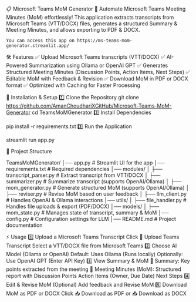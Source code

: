 📋 Microsoft Teams MoM Generator
🚀 Automate Microsoft Teams Meeting Minutes (MoM) effortlessly!
    This application extracts transcripts from Microsoft Teams (VTT/DOCX) files, generates a structured Summary & Meeting Minutes, and allows exporting to PDF & DOCX.

    You can access this app on https://ms-teams-mom-generator.streamlit.app/

🛠 Features
✅ Upload Microsoft Teams transcripts (VTT/DOCX)
✅ AI-Powered Summarization using Ollama or OpenAI GPT
✅ Generates Structured Meeting Minutes (Discussion Points, Action Items, Next Steps)
✅ Editable MoM with Feedback & Revision
✅ Download MoM in PDF or DOCX format
✅ Optimized with Caching for Faster Processing

🚀 Installation & Setup
1️⃣ Clone the Repository
git clone https://github.com/AmanChoudhariXGitHub/Microsoft-Teams-MoM-Generator
cd TeamsMoMGenerator
2️⃣ Install Dependencies

pip install -r requirements.txt
3️⃣ Run the Application

streamlit run app.py

📂 Project Structure

TeamsMoMGenerator/
│── app.py                   # Streamlit UI for the app
│── requirements.txt          # Required dependencies
│── modules/
│   ├── transcript_parser.py  # Extract transcript from VTT/DOCX
│   ├── summarizer.py         # Summarize transcript (supports OpenAI/Ollama)
│   ├── mom_generator.py      # Generate structured MoM (supports OpenAI/Ollama)
│   ├── reviser.py            # Revise MoM based on user feedback
│   ├── llm_client.py         # Handles OpenAI & Ollama interactions
│── utils/
│   ├── file_handler.py       # Handles file uploads & export (PDF/DOCX)
│── models/
│   ├── mom_state.py          # Manages state of transcript, summary & MoM
│── config.py                 # Configuration settings for LLM
│── README.md                 # Project documentation

⚡ Usage
1️⃣ Upload a Microsoft Teams Transcript
Click 📂 Upload Teams Transcript
Select a VTT/DOCX file from Microsoft Teams
2️⃣ Choose AI Model (Ollama or OpenAI)
Default: Uses Ollama (Runs locally)
Optionally: Use OpenAI GPT (Enter API Key)
3️⃣ View Summary & MoM
📄 Summary: Key points extracted from the meeting
📝 Meeting Minutes (MoM): Structured report with
Discussion Points
Action Items (Owner, Due Date)
Next Steps
4️⃣ Edit & Revise MoM (Optional)
Add feedback and Revise MoM
5️⃣ Download MoM as PDF or DOCX
Click 📥 Download as PDF or 📥 Download as DOCX